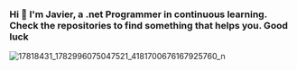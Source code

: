 ### Hi 👋 I'm Javier, a .net Programmer in continuous learning. Check the repositories to find something that helps you. Good luck
![17818431_1782996075047521_4181700676167925760_n](https://user-images.githubusercontent.com/36193725/88542733-46307100-cfed-11ea-9be0-22b398a776be.jpg)
<!--
**encinafr/encinafr** is a ✨ _special_ ✨ repository because its `README.md` (this file) appears on your GitHub profile.

Here are some ideas to get you started:

- 🔭 I’m currently working on ...
- 🌱 I’m currently learning ...
- 👯 I’m looking to collaborate on ...
- 🤔 I’m looking for help with ...
- 💬 Ask me about ...
- 📫 How to reach me: ...
- 😄 Pronouns: ...
- ⚡ Fun fact: ...
-->
